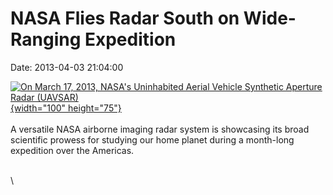 NASA Flies Radar South on Wide-Ranging Expedition
=================================================

Date: 2013-04-03 21:04:00

[![On March 17, 2013, NASA\'s Uninhabited Aerial Vehicle Synthetic
Aperture Radar
(UAVSAR)](http://www.jpl.nasa.gov/images/earth/uavsar/20130403/uavsar20130403-th.jpg){width="100"
height="75"}](http://www.jpl.nasa.gov/news/news.cfm?release=2013-123&rn=news.xml&rst=3753)\
\
A versatile NASA airborne imaging radar system is showcasing its broad
scientific prowess for studying our home planet during a month-long
expedition over the Americas.

\
\
